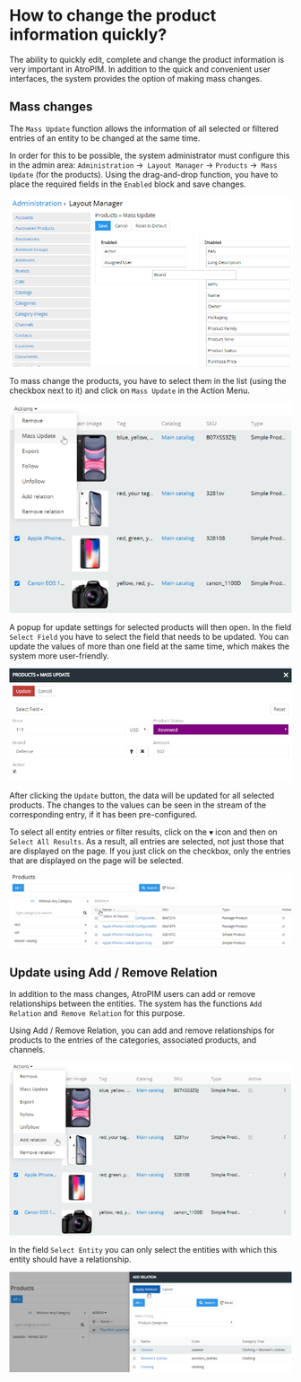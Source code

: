 # How to change the product information quickly?

The ability to quickly edit, complete and change the product information is very important in AtroPIM. In addition to the quick and convenient user interfaces, the system provides the option of making mass changes.

## Mass changes

The `Mass Update` function allows the information of all selected or filtered entries of an entity to be changed at the same time.

In order for this to be possible, the system administrator must configure this in the admin area: `Administration` →` Layout Manager` → `Products` →` Mass Update` (for the products). Using the drag-and-drop function, you have to place the required fields in the `Enabled` block and save changes.

![](./_assets/how-to-change-the-product-information/image50.png)

To mass change the products, you have to select them in the list (using the checkbox next to it) and click on `Mass Update` in the Action Menu.

![](./_assets/how-to-change-the-product-information/image12.png)

A popup for update settings for selected products will then open. In the field `Select Field` you have to select the field that needs to be updated. You can update the values ​​of more than one field at the same time, which makes the system more user-friendly.

![](./_assets/how-to-change-the-product-information/image16.png)

After clicking the `Update` button, the data will be updated for all selected products. The changes to the values ​​can be seen in the stream of the corresponding entry, if it has been pre-configured.

To select all entity entries or filter results, click on the `▼` icon and then on `Select All Results`. As a result, all entries are selected, not just those that are displayed on the page. If you just click on the checkbox, only the entries that are displayed on the page will be selected.

![](./_assets/how-to-change-the-product-information/image49.png)

## Update using Add / Remove Relation

In addition to the mass changes, AtroPIM users can add or remove relationships between the entities. The system has the functions `Add Relation` and` Remove Relation` for this purpose.

Using Add / Remove Relation, you can add and remove relationships for products to the entries of the categories, associated products, and channels.

![](./_assets/how-to-change-the-product-information/image47.png)

In the field `Select Entity` you can only select the entities with which this entity should have a relationship.

![](./_assets/how-to-change-the-product-information/image4.png)
